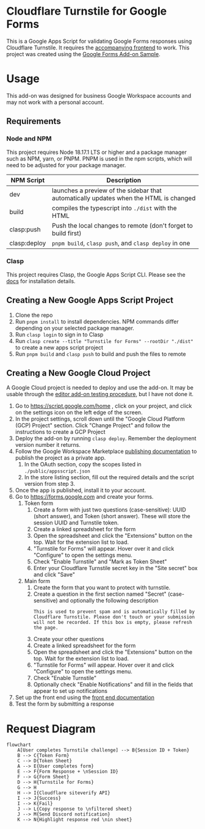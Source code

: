 # Cloudflare Turnstile for Google Forms

This is a Google Apps Script for validating Google Forms responses using Cloudflare Turnstile. It requires the [accompanying frontend](https://github.com/ModMalwareInvestigation/turnstile-forms-site) to work.
This project was created using the [Google Forms Add-on Sample](https://github.com/googleworkspace/apps-script-samples/tree/main/forms).

# Usage
This add-on was designed for business Google Workspace accounts and may not work with a personal account.

## Requirements
### Node and NPM
This project requires Node 18.17.1 LTS or higher and a package manager such as NPM, yarn, or PNPM.
PNPM is used in the npm scripts, which will need to be adjusted for your package manager.

| NPM Script   | Description                                                                           |
|--------------|---------------------------------------------------------------------------------------|
| dev          | launches a preview of the sidebar that automatically updates when the HTML is changed |
| build        | compiles the typescript into `./dist` with the HTML                                   |
| clasp:push   | Push the local changes to remote (don't forget to build first)                        |
| clasp:deploy | `pnpm build`, `clasp push`, and `clasp deploy` in one                                 |

### Clasp
This project requires Clasp, the Google Apps Script CLI.
Please see the [docs](https://developers.google.com/apps-script/guides/clasp) for installation details.

## Creating a New Google Apps Script Project
1. Clone the repo
2. Run `pnpm install` to install dependencies. NPM commands differ depending on your selected package manager.
3. Run `clasp login` to sign in to Clasp
4. Run `clasp create --title "Turnstile for Forms" --rootDir "./dist"` to create a new apps script project
5. Run `pnpm build` and `clasp push` to build and push the files to remote

## Creating a New Google Cloud Project
A Google Cloud project is needed to deploy and use the add-on. It may be usable through the [editor add-on testing procedure](https://developers.google.com/apps-script/add-ons/how-tos/testing-editor-addons),
but I have not done it.

1. Go to https://script.google.com/home , click on your project, and click on the settings icon on the left edge of the screen.
2. In the project settings, scroll down until the "Google Cloud Platform (GCP) Project" section. Click "Change Project" and follow the instructions to create a GCP Project
3. Deploy the add-on by running `clasp deploy`. Remember the deployment version number it returns.
4. Follow the Google Workspace Marketplace [publishing documentation](https://developers.google.com/workspace/marketplace/how-to-publish) to publish the project as a private app.
   1. In the OAuth section, copy the scopes listed in `./public/appsscript.json`
   2. In the store listing section, fill out the required details and the script version from step 3.
5. Once the app is published, install it to your account.
6. Go to https://forms.google.com and create your forms.
   1. Token form
      1. Create a form with just two questions (case-sensitive): UUID (short answer), and Token (short answer). These will store the session UUID and Turnstile token.
      2. Create a linked spreadsheet for the form
      3. Open the spreadsheet and click the "Extensions" button on the top. Wait for the extension list to load.
      4. "Turnstile for Forms" will appear. Hover over it and click "Configure" to open the settings menu.
      5. Check "Enable Turnstile" and "Mark as Token Sheet"
      6. Enter your Cloudflare Turnstile secret key in the "Site secret" box and click "Save"
   2. Main form
      1. Create the form that you want to protect with turnstile.
      2. Create a question in the first section named "Secret" (case-sensitive) and optionally the following description
         ```
         This is used to prevent spam and is automatically filled by Cloudflare Turnstile. Please don't touch or your submission will not be recorded. If this box is empty, please refresh the page.
         ```
      3. Create your other questions
      4. Create a linked spreadsheet for the form
      5. Open the spreadsheet and click the "Extensions" button on the top. Wait for the extension list to load.
      6. "Turnstile for Forms" will appear. Hover over it and click "Configure" to open the settings menu.
      7. Check "Enable Turnstile"
      8. Optionally check "Enable Notifications" and fill in the fields that appear to set up notifications
7. Set up the front end using the [front end documentation](https://github.com/ModMalwareInvestigation/turnstile-forms-site)
8. Test the form by submitting a response

# Request Diagram
```mermaid
flowchart
    A[User completes Turnstile challenge] --> B{Session ID + Token}
    B --> C{Token Form}
    C --> D{Token Sheet}
    A --> E{User completes form}
    E --> F{Form Response + \nSession ID}
    F --> G{Form Sheet}
    D --> H{Turnstile for Forms}
    G --> H
    H --> I{Cloudflare siteverify API}
    I --> J{Success}
    I --> K{Fail}
    J --> L{Copy response to \nfiltered sheet}
    J --> M{Send Discord notification}
    K --> N{Highlight response red \nin sheet}
```
